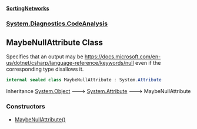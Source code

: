 #### [SortingNetworks](./index.md 'index')
### [System.Diagnostics.CodeAnalysis](./System-Diagnostics-CodeAnalysis.md 'System.Diagnostics.CodeAnalysis')
## MaybeNullAttribute Class
Specifies that an output may be https://docs.microsoft.com/en-us/dotnet/csharp/language-reference/keywords/null even if the  
corresponding type disallows it.  
```csharp
internal sealed class MaybeNullAttribute : System.Attribute
```
Inheritance [System.Object](https://docs.microsoft.com/en-us/dotnet/api/System.Object 'System.Object') &#129106; [System.Attribute](https://docs.microsoft.com/en-us/dotnet/api/System.Attribute 'System.Attribute') &#129106; MaybeNullAttribute  
### Constructors
- [MaybeNullAttribute()](./System-Diagnostics-CodeAnalysis-MaybeNullAttribute-MaybeNullAttribute().md 'System.Diagnostics.CodeAnalysis.MaybeNullAttribute.MaybeNullAttribute()')
